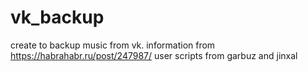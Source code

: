 # vk_backup

create to backup music from vk.
information from https://habrahabr.ru/post/247987/
user scripts from garbuz and jinxal 
